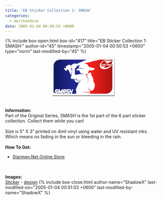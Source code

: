 ```yaml
---
title: 'EB Sticker Collection 1: SMASH'
categories:
  - merchandise
date: 2005-01-04 00:50:53 +0600
---
```

{% include box-open.html box-id="417" title="EB Sticker Collection 1: SMASH:" author-id="45" timestamp="2005-01-04 00:50:53 +0600" type="norm" last-modified-by="45" %}
	<center>
	<img src="/merchandise/images/smn_ebsc1sa_title.jpg" border="0" alt="EB Sticker Collection 1: SMASH" />
	</center>
	<br /><br />
	<b>Information:</b>
	<br />
	Part of the Original Series, SMASH is the 1st part of the 6 part sticker collection. 
	Collect them while you can! 
	<br /><br />
	Size is 5" X 3" printed on 4mil vinyl using water and UV resistant inks. Which means 
	no fading in the sun or bleeding in the rain.
	<br /><br />
	<b>How To Get:</b>
	<br />
	<ul>
	<li><a href="http://www.cafeshops.com/starmen.7693627">Starmen.Net Online Store</a></li>
	</ul>
	<br /><br />
	<b>Images:</b>
	<br />
	<a href="/merchandise/images/smn_ebsc1sa_sticker.jpg">Sticker</a> - <a href="/merchandise/images/smn_ebsc1sa_design.jpg">design</a>
{% include box-close.html author-name="ShadowX" last-modified-on="2005-01-04 00:51:03 +0600" last-modified-by-name="ShadowX" %}
